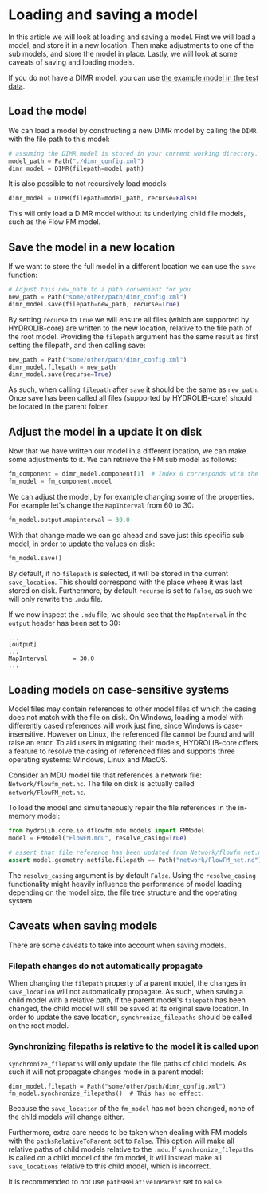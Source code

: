 # Loading and saving a model

In this article we will look at loading and saving a model. First we will load a model,
and store it in a new location. Then make adjustments to one of the sub models, and 
store the model in place. Lastly, we will look at some caveats of saving and loading
models.

If you do not have a DIMR model, you can use [the example model in the test data](https://github.com/Deltares/HYDROLIB-core/tree/main/tests/data/input/e02/c11_korte-woerden-1d/dimr_model).

## Load the model

We can load a model by constructing a new DIMR model by calling the `DIMR` with the
file path to this model:

```python
# assuming the DIMR model is stored in your current working directory.
model_path = Path("./dimr_config.xml")
dimr_model = DIMR(filepath=model_path)
```

It is also possible to not recursively load models:
```python
dimr_model = DIMR(filepath=model_path, recurse=False)
```

This will only load a DIMR model without its underlying child file models, such as the Flow FM model.

## Save the model in a new location

If we want to store the full model in a different location we can use the `save` function:

```python
# Adjust this new_path to a path convenient for you.
new_path = Path("some/other/path/dimr_config.xml")  
dimr_model.save(filepath=new_path, recurse=True)
```

By setting `recurse` to `True` we will ensure all files (which are supported by HYDROLIB-core) 
are written to the new location, relative to the file path of the root model. 
Providing the `filepath` argument has the same result as first setting the filepath, and then
calling save:

```python
new_path = Path("some/other/path/dimr_config.xml")  
dimr_model.filepath = new_path
dimr_model.save(recurse=True)
```

As such, when calling `filepath` after `save` it should be the same as `new_path`.
Once save has been called all files (supported by HYDROLIB-core) should be located in the parent folder.

## Adjust the model in a update it on disk

Now that we have written our model in a different location, we can make some adjustments to it.
We can retrieve the FM sub model as follows:

```python
fm_component = dimr_model.component[1]  # Index 0 corresponds with the RRComponent.
fm_model = fm_component.model
```

We can adjust the model, by for example changing some of the properties. For example let's change the 
`MapInterval` from 60 to 30:

```python
fm_model.output.mapinterval = 30.0
```

With that change made we can go ahead and save just this specific sub model, in order to update the values on disk:

```python
fm_model.save()
```

By default, if no `filepath` is selected, it will be stored in the current `save_location`. This should 
correspond with the place where it was last stored on disk. Furthermore, by default `recurse` is set to 
`False`, as such we will only rewrite the `.mdu` file.

If we now inspect the `.mdu` file, we should see that the `MapInterval` in the `output` header has been set to 30:

```
...
[output]
...
MapInterval       = 30.0
...
```

## Loading models on case-sensitive systems
Model files may contain references to other model files of which the casing does not match with the file on disk. On Windows, loading a model with differently cased references will work just fine, since Windows is case-insensitive. However on Linux, the referenced file cannot be found and will raise an error. 
To aid users in migrating their models, HYDROLIB-core offers a feature to resolve the casing of referenced files and supports three operating systems: Windows, Linux and MacOS.

Consider an MDU model file that references a network file: `Network/flowfm_net.nc`.
The file on disk is actually called `network/FlowFM_net.nc`.

To load the model and simultaneously repair the file references in the in-memory model:

```python
from hydrolib.core.io.dflowfm.mdu.models import FMModel
model = FMModel("FlowFM.mdu", resolve_casing=True)

# assert that file reference has been updated from Network/flowfm_net.nc to network/FlowFM_net.nc
assert model.geometry.netfile.filepath == Path("network/FlowFM_net.nc")
```

The `resolve_casing` argument is by default `False`. Using the `resolve_casing` functionality might heavily influence the performance of model loading depending on the model size, the file tree structure and the operating system.

## Caveats when saving models

There are some caveats to take into account when saving models.

### Filepath changes do not automatically propagate

When changing the `filepath` property of a parent model, the changes in `save_location` will not
automatically propagate. As such, when saving a child model with a relative path, if the parent
model's `filepath` has been changed, the child model will still be saved at its original save location.
In order to update the save location, `synchronize_filepaths` should be called on the root model.

### Synchronizing filepaths is relative to the model it is called upon

`synchronize_filepaths` will only update the file paths of child models. As such it will not propagate
changes mode in a parent model:

```
dimr_model.filepath = Path("some/other/path/dimr_config.xml")
fm_model.synchronize_filepaths()  # This has no effect.
```

Because the `save_location` of the `fm_model` has not been changed, none of the child models will change either.

Furthermore, extra care needs to be taken when dealing with FM models with the `pathsRelativeToParent` set to 
`False`. This option will make all relative paths of child models relative to the `.mdu`. If `synchronize_filepaths` is called on a child model of the fm model, it will instead make all `save_locations` relative to this child model, which is incorrect.

It is recommended to not use `pathsRelativeToParent` set to `False`.
